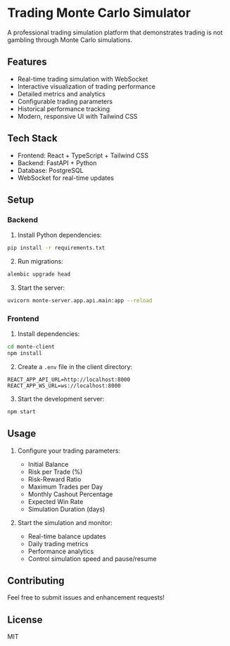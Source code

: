 # Trading Monte Carlo Simulator

A professional trading simulation platform that demonstrates trading is not gambling through Monte Carlo simulations.

## Features

- Real-time trading simulation with WebSocket
- Interactive visualization of trading performance
- Detailed metrics and analytics
- Configurable trading parameters
- Historical performance tracking
- Modern, responsive UI with Tailwind CSS

## Tech Stack

- Frontend: React + TypeScript + Tailwind CSS
- Backend: FastAPI + Python
- Database: PostgreSQL
- WebSocket for real-time updates

## Setup

### Backend

1. Install Python dependencies:
```bash
pip install -r requirements.txt
```

2. Run migrations:
```bash
alembic upgrade head
```

3. Start the server:
```bash
uvicorn monte-server.app.api.main:app --reload
```

### Frontend

1. Install dependencies:
```bash
cd monte-client
npm install
```

2. Create a `.env` file in the client directory:
```
REACT_APP_API_URL=http://localhost:8000
REACT_APP_WS_URL=ws://localhost:8000
```

3. Start the development server:
```bash
npm start
```

## Usage

1. Configure your trading parameters:
   - Initial Balance
   - Risk per Trade (%)
   - Risk-Reward Ratio
   - Maximum Trades per Day
   - Monthly Cashout Percentage
   - Expected Win Rate
   - Simulation Duration (days)

2. Start the simulation and monitor:
   - Real-time balance updates
   - Daily trading metrics
   - Performance analytics
   - Control simulation speed and pause/resume

## Contributing

Feel free to submit issues and enhancement requests!

## License

MIT
